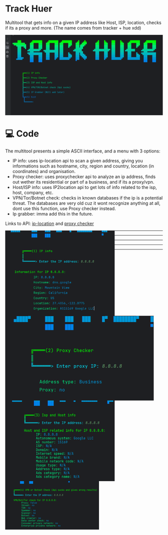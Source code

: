 # Track Huer
Multitool that gets info on a given IP address like Host, ISP, location, checks if its a proxy and more. (The name comes from tracker + hue xdd)

<img align="middle" src="media/trackhuer5.png" width="600" />

# 💻 Code
The multitool presents a simple ASCII interface, and a menu with 3 options:

- IP info: uses ip-location api to scan a given address, giving you informations such as hostname, city, region and country, location (in coordinates) and organisation.
- Proxy checker: uses proxychecker api to analyze an ip address, finds out wether its residential or part of a business, and if its a proxy/vpn.
- Host/ISP info: uses IP2location api to get lots of info related to the isp, host, company, etc.
- VPN/Tor/Botnet check: checks in known databases if the ip is a potential threat. The databases are very old cuz it wont recognize anything at all, dont use this function, use Proxy checker instead. 
- Ip grabber: imma add this in the future. 

Links to API: [ip-location](https://api.iplocation.net/) and [proxy checker](https://proxycheck.io/)

<img align="left" src="media/trackhuer3.png" width="350" />
<img align="left" src="media/trackhuer4.png" width="475" />
<p> </p> 

---

---

---

---

---

<img align="left" src="media/trackhuer6.png" width="350" /> 


<img align="left" src="media/trackhuer7.png" width="300" />
